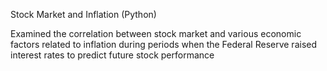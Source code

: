 Stock Market and Inflation (Python)

Examined the correlation between stock market and various economic factors related to inflation during periods when the Federal Reserve raised interest rates to predict future stock performance
